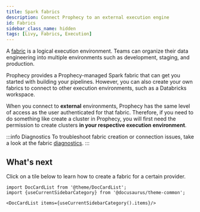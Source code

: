 ```yaml
---
title: Spark fabrics
description: Connect Prophecy to an external execution engine
id: Fabrics
sidebar_class_name: hidden
tags: [Livy, Fabrics, Execution]
---
```


A [fabric](docs/getting-started/concepts/fabrics.md) is a logical execution environment. Teams can organize their data engineering into multiple environments such as development, staging, and production.

Prophecy provides a Prophecy-managed Spark fabric that can get you started with building your pipelines. However, you can also create your own fabrics to connect to other execution environments, such as a Databricks workspace.

When you connect to **external** environments, Prophecy has the same level of access as the user authenticated for that fabric. Therefore, if you need to do something like create a cluster in Prophecy, you will first need the permission to create clusters **in your respective execution environment**.

:::info Diagnostics
To troubleshoot fabric creation or connection issues, take a look at the fabric [diagnostics](docs/getting-help/diagnostics.md).
:::

## What's next

Click on a tile below to learn how to create a fabric for a certain provider.

```mdx-code-block
import DocCardList from '@theme/DocCardList';
import {useCurrentSidebarCategory} from '@docusaurus/theme-common';

<DocCardList items={useCurrentSidebarCategory().items}/>
```
